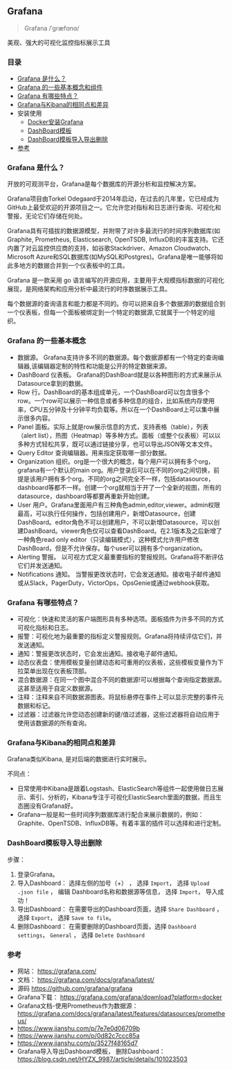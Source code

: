 ## Grafana

> Grafana	/ˈɡræfɑnɑ/

美观、强大的可视化监控指标展示工具

### 目录
* [Grafana 是什么？](#Grafana-是什么？)
* [Grafana 的一些基本概念和组件](#Grafana-的一些基本概念)
* [Grafana 有哪些特点？](#Grafana-有哪些特点？)
* [Grafana与Kibana的相同点和差异](#Grafana与Kibana的相同点和差异)
* 安装使用
    * [Docker安装Grafana](Prometheus-install2.md#Docker安装Grafana)
    * [DashBoard模板](Grafana-DashBoard.md)
    * [DashBoard模板导入导出删除](#DashBoard模板导入导出删除)
* [参考](#参考)

### Grafana 是什么？
开放的可观测平台，Grafana是每个数据库的开源分析和监控解决方案。

Grafana项目由Torkel Odegaard于2014年启动，在过去的几年里，它已经成为GitHub上最受欢迎的开源项目之一。它允许您对指标和日志进行查询、可视化和警报，无论它们存储在何处。

Grafana具有可插拔的数据源模型，并附带了对许多最流行的时间序列数据库(如Graphite, Prometheus, Elasticsearch, OpenTSDB, InfluxDB)的丰富支持。它还内置了对云监控供应商的支持，如谷歌Stackdriver、Amazon Cloudwatch、Microsoft Azure和SQL数据库(如MySQL和Postgres)。Grafana是唯一能够将如此多地方的数据合并到一个仪表板中的工具。

Grafana 是一款采用 go 语言编写的开源应用，主要用于大规模指标数据的可视化展现，是网络架构和应用分析中最流行的时序数据展示工具。

每个数据源的查询语言和能力都是不同的。你可以把来自多个数据源的数据组合到一个仪表板，但每一个面板被绑定到一个特定的数据源,它就属于一个特定的组织。

### Grafana 的一些基本概念
* 数据源。 Grafana支持许多不同的数据源。每个数据源都有一个特定的查询编辑器,该编辑器定制的特性和功能是公开的特定数据来源。
* DashBoard 仪表板。 Grafana的DashBoard就是以各种图形的方式来展示从Datasource拿到的数据。
* Row 行。DashBoard的基本组成单元，一个DashBoard可以包含很多个row。一个row可以展示一种信息或者多种信息的组合，比如系统内存使用率，CPU五分钟及十分钟平均负载等。所以在一个DashBoard上可以集中展示很多内容。
* Panel 面板。实际上就是row展示信息的方式，支持表格（table），列表（alert list），热图（Heatmap）等多种方式。面板（或整个仪表板）可以以多种方式轻松共享，既可以通过链接分享，也可以导出JSON等文本文件。
* Query Editor 查询编辑器。用来指定获取哪一部分数据。
* Organization 组织。org是一个很大的概念，每个用户可以拥有多个org，grafana有一个默认的main org。用户登录后可以在不同的org之间切换，前提是该用户拥有多个org。不同的org之间完全不一样，包括datasource，dashboard等都不一样。创建一个org就相当于开了一个全新的视图，所有的datasource，dashboard等都要再重新开始创建。
* User 用户。Grafana里面用户有三种角色admin,editor,viewer。admin权限最高，可以执行任何操作，包括创建用户，新增Datasource，创建DashBoard。editor角色不可以创建用户，不可以新增Datasource，可以创建DashBoard。viewer角色仅可以查看DashBoard。在2.1版本及之后新增了一种角色read only editor（只读编辑模式），这种模式允许用户修改DashBoard，但是不允许保存。每个user可以拥有多个organization。
* Alerting 警报。 以可视方式定义最重要指标的警报规则。Grafana将不断评估它们并发送通知。
* Notifications 通知。 当警报更改状态时，它会发送通知。接收电子邮件通知或从Slack，PagerDuty，VictorOps，OpsGenie或通过webhook获取。

### Grafana 有哪些特点？
* 可视化：快速和灵活的客户端图形具有多种选项。面板插件为许多不同的方式可视化指标和日志。
* 报警：可视化地为最重要的指标定义警报规则。Grafana将持续评估它们，并发送通知。
* 通知：警报更改状态时，它会发出通知。接收电子邮件通知。
* 动态仪表盘：使用模板变量创建动态和可重用的仪表板，这些模板变量作为下拉菜单出现在仪表板顶部。
* 混合数据源：在同一个图中混合不同的数据源!可以根据每个查询指定数据源。这甚至适用于自定义数据源。
* 注释：注释来自不同数据源图表。将鼠标悬停在事件上可以显示完整的事件元数据和标记。
* 过滤器：过滤器允许您动态创建新的键/值过滤器，这些过滤器将自动应用于使用该数据源的所有查询。

### Grafana与Kibana的相同点和差异
Grafana类似Kibana, 是对后端的数据进行实时展示。

不同点：
* 日常使用中Kibana是跟着Logstash、ElasticSearch等组件一起使用做日志展示、索引、分析的，Kibana专注于可视化ElasticSearch里面的数据，而且生态圈没有Grafana好。
* Grafana一般是和一些时间序列数据库进行配合来展示数据的，例如：Graphite、OpenTSDB、InfluxDB等。有着丰富的插件可以选择和进行定制。


### DashBoard模板导入导出删除
步骤：
1. 登录Grafana。 
2. 导入Dashboard： 选择左侧的加号（+） ， 选择 `Import`， 选择 `Upload .json file` ， 编辑 Dashboard名称和数据源等信息， 选择 `Import`， 导入成功！
3. 导出Dashboard： 在需要导出的Dashboard页面，选择 `Share Dashboard` ， 选择 `Export`， 选择 `Save to file`。 
4. 删除Dashboard： 在需要删除的Dashboard页面，选择 `Dashboard settings`， `General` ， 选择 `Delete Dashboard`


### 参考
* 网站： https://grafana.com/
* 文档： https://grafana.com/docs/grafana/latest/
* 源码 https://github.com/grafana/grafana
* Grafana下载： https://grafana.com/grafana/download?platform=docker
* Grafana文档-使用Prometheus作为数据源： https://grafana.com/docs/grafana/latest/features/datasources/prometheus/
* https://www.jianshu.com/p/7e7e0d06709b
* https://www.jianshu.com/p/0d82c7ccc85a
* https://www.jianshu.com/p/3527f48165d7
* Grafana导入导出Dashboard模板， 删除Dashboard： https://blog.csdn.net/HYZX_9987/article/details/101023503
